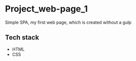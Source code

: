# Project_web-page_1
Simple SPA, my first web page, which is created without a gulp

## Tech stack
 - HTML
 - CSS

